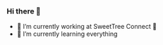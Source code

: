 ### Hi there 👋

- 🔭 I’m currently working at SweetTree Connect 🌳 
- 🌱 I’m currently learning everything

<!--
**JEdwards216/JEdwards216** is a ✨ _special_ ✨ repository because its `README.md` (this file) appears on your GitHub profile.

Here are some ideas to get you started:

- 🔭 I’m currently working at SweetTree Connect 🌳 
- 🌱 I’m currently learning everything
- 👯 I’m looking to collaborate on ...
- 🤔 I’m looking for help with ...
- 💬 Ask me about ...
- 📫 How to reach me: ...
- ⚡ Fun fact: ...
-->
